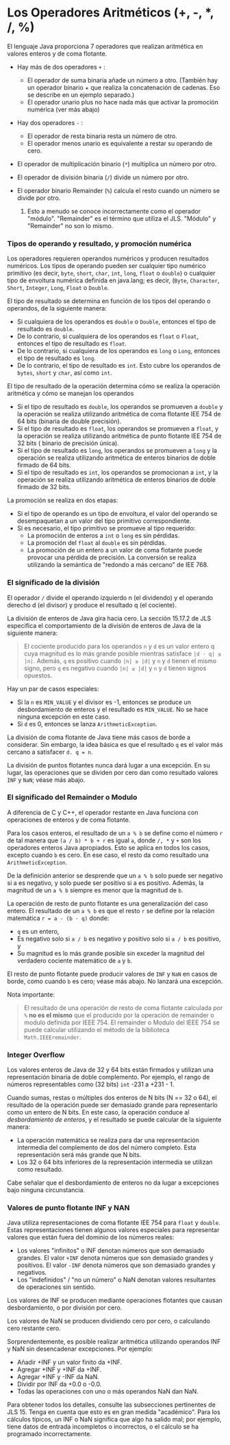 # Los Operadores Aritméticos (+, -, *, /, %)
El lenguaje Java proporciona 7 operadores que realizan aritmética en valores enteros y de coma flotante.

* Hay más de dos operadores `+` :
  * El operador de suma binaria añade un número a otro. (También hay un operador binario + que realiza la concatenación de cadenas. Eso se describe en un ejemplo separado.)
  * El operador unario plus no hace nada más que activar la promoción numérica (ver más abajo)
* Hay dos operadores `-` :
  * El operador de resta binaria resta un número de otro.
  * El operador menos unario es equivalente a restar su operando de cero.
* El operador de multiplicación binario (`*`) multiplica un número por otro.
* El operador de división binaria (`/`) divide un número por otro.
* El operador binario Remainder (`%`) calcula el resto cuando un número se divide por otro.

  1. Esto a menudo se conoce incorrectamente como el operador "módulo". "Remainder" es el término que utiliza el JLS.
  "Módulo" y "Remainder" no son lo mismo.

### Tipos de operando y resultado, y promoción numérica

Los operadores requieren operandos numéricos y producen resultados numéricos.
Los tipos de operando pueden ser cualquier tipo numérico primitivo
(es decir, `byte`, `short`, `char`, `int`, `long`, `float` o `double`) 
o cualquier tipo de envoltura numérica definida en java.lang;
es decir, (`Byte`, `Character`, `Short`, `Integer`, `Long`, `Float` o `Double`.

El tipo de resultado se determina en función de los tipos del operando o operandos, de la siguiente manera:

* Si cualquiera de los operandos es `double` o `Double`, entonces el tipo de resultado es `double`.
* De lo contrario, si cualquiera de los operandos es `float` o `Float`, entonces el tipo de resultado es `float`.
* De lo contrario, si cualquiera de los operandos es `long` o `Long`, entonces el tipo de resultado es `long`.
* De lo contrario, el tipo de resultado es `int`. Esto cubre los operandos de `bytes`, `short` y `char`, así como `int`.

El tipo de resultado de la operación determina cómo se realiza la operación aritmética y cómo se manejan los operandos

* Si el tipo de resultado es `double`, los operandos se promueven a `double` y la operación se realiza utilizando aritmética de coma flotante IEE 754 de 64 bits (binaria de double precisión).
* Si el tipo de resultado es `float`, los operandos se promueven a `float`, y la operación se realiza utilizando aritmética de punto flotante IEE 754 de 32 bits ( binario de precisión única).
* Si el tipo de resultado es `long`, los operandos se promueven a `long` y la operación se realiza utilizando aritmética de enteros binarios de doble firmado de 64 bits.
* Si el tipo de resultado es `int`, los operandos se promocionan a `int`, y la operación se realiza utilizando aritmética de enteros binarios de doble firmado de 32 bits.

La promoción se realiza en dos etapas:

* Si el tipo de operando es un tipo de envoltura, el valor del operando se desempaquetan a un valor del tipo primitivo correspondiente.
* Si es necesario, el tipo primitivo se promueve al tipo requerido:
  * La promoción de enteros a `int` o `long` es sin pérdidas.
  * La promoción del `float` al `double` es sin pérdidas.
  * La promoción de un entero a un valor de coma flotante puede provocar una pérdida de precisión.
  La conversión se realiza utilizando la semántica de "redondo a más cercano" de IEE 768.

### El significado de la división

El operador `/` divide el operando izquierdo n (el dividendo) y el operando derecho d (el divisor) y produce el resultado q (el cociente).

La división de enteros de Java gira hacia cero. La sección 15.17.2 de JLS especifica el comportamiento de la división de enteros de Java de la siguiente manera:
>El cociente producido para los operandos `n` y `d` es un valor entero q cuya magnitud es lo más grande posible mientras satisface `|d ⋅ q| ≤ |n|`.
> Además, `q` es positivo cuando `|n| ≥ |d|` y `n` y `d` tienen el mismo signo, pero `q` es negativo cuando `|n| ≥ |d|` y `n` y `d` tienen signos opuestos.

Hay un par de casos especiales:

* Si la `n` es `MIN_VALUE` y el divisor es -1, entonces se produce un desbordamiento de enteros y el resultado es `MIN_VALUE`.
No se hace ninguna excepción en este caso.
* Si `d` es 0, entonces se lanza `ArithmeticException`.

La división de coma flotante de Java tiene más casos de borde a considerar. 
Sin embargo, la idea básica es que el resultado `q` es el valor más cercano a satisfacer `d. q = n`.

La división de puntos flotantes nunca dará lugar a una excepción.
En su lugar, las operaciones que se dividen por cero dan como resultado valores `INF` y `NaN`; véase más abajo.

### El significado del Remainder o Modulo

A diferencia de C y C++, el operador restante en Java funciona con operaciones de enteros y de coma flotante.

Para los casos enteros, el resultado de un `a % b` se define como el número `r` de tal manera que `(a / b) * b + r` es igual `a`,
donde `/, *` y `+` son los operadores enteros Java apropiados. Esto se aplica en todos los casos, excepto cuando `b` es cero.
En ese caso, el resto da como resultado una `ArithmeticException`.

De la definición anterior se desprende que un `a % b` solo puede ser negativo si a es negativo,
y solo puede ser positivo si a es positivo.
Además, la magnitud de un `a % b` siempre es menor que la magnitud de `b`.

La operación de resto de punto flotante es una generalización del caso entero.
El resultado de un `a % b` es que el resto `r` se define por la relación matemática `r = a - (b ⋅ q)` donde:

* `q` es un entero,
* Es negativo solo si `a / b` es negativo y positivo solo si `a / b` es positivo, y
* Su magnitud es lo más grande posible sin exceder la magnitud del verdadero cociente matemático de `a` y `b`.

El resto de punto flotante puede producir valores de `INF` y `NaN` en casos de borde, como cuando `b` es cero;
véase más abajo. No lanzará una excepción.

Nota importante:
> El resultado de una operación de resto de coma flotante calculada por `%` **no es el mismo** que el producido por la operación de remainder o modulo definida por IEEE 754.
> El remainder o Modulo del IEEE 754 se puede calcular utilizando el método de la biblioteca `Math.IEEEremainder`.

###  Integer Overflow

Los valores enteros de Java de 32 y 64 bits están firmados y utilizan una representación binaria de doble complemento.
Por ejemplo, el rango de números representables como (32 bits) `int` -231 a +231 - 1.

Cuando sumas, restas o múltiples dos enteros de N bits (N == 32 o 64), 
el resultado de la operación puede ser demasiado grande para representarlo como un entero de N bits. 
En este caso, la operación conduce al _desbordamiento de enteros_, y el resultado se puede calcular de la siguiente manera:

* La operación matemática se realiza para dar una representación intermedia del complemento de dos del número completo. Esta representación será más grande que N bits.
* Los 32 o 64 bits inferiores de la representación intermedia se utilizan como resultado.

Cabe señalar que el desbordamiento de enteros no da lugar a excepciones bajo ninguna circunstancia.

### Valores de punto flotante INF y NAN

Java utiliza representaciones de coma flotante IEE 754 para `float` y `double`.
Estas representaciones tienen algunos valores especiales para representar valores que están fuera del dominio de los números reales:

* Los valores "infinitos" o INF denotan números que son demasiado grandes. El valor `+INF` denota números que son demasiado grandes y positivos.
El valor `-INF` denota números que son demasiado grandes y negativos.
* Los "indefinidos" / "no un número" o NaN denotan valores resultantes de operaciones sin sentido.

Los valores de INF se producen mediante operaciones flotantes que causan desbordamiento, o por división por cero.

Los valores de NaN se producen dividiendo cero por cero, o calculando cero restante cero.

Sorprendentemente, es posible realizar aritmética utilizando operandos INF y NaN sin desencadenar excepciones. Por ejemplo:

* Añadir +INF y un valor finito da +INF.
* Agregar +INF y +INF da +INF.
* Agregar +INF y -INF da NaN.
* Dividir por INF da +0.0 o -0.0.
* Todas las operaciones con uno o más operandos NaN dan NaN.

Para obtener todos los detalles, consulte las subsecciones pertinentes de JLS 15.
Tenga en cuenta que esto es en gran medida "académico". 
Para los cálculos típicos, un INF o NaN significa que algo ha salido mal;
por ejemplo, tiene datos de entrada incompletos o incorrectos, o el cálculo se ha programado incorrectamente. 

